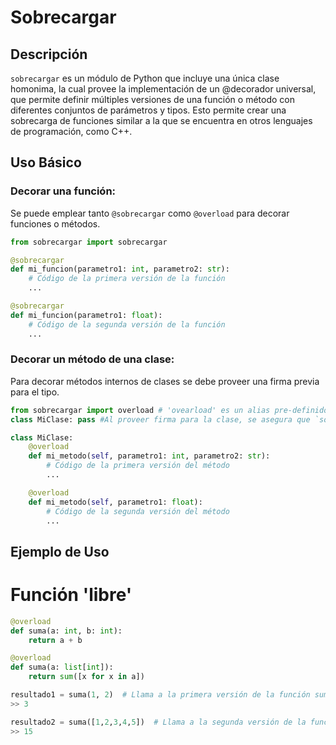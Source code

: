 
# Sobrecargar

## Descripción
`sobrecargar` es un módulo de Python que incluye una única clase homonima, la cual provee la implementación de un @decorador universal, que permite definir múltiples versiones de una función o método con diferentes conjuntos de parámetros y tipos. Esto permite crear una sobrecarga de funciones similar a la que se encuentra en otros lenguajes de programación, como C++.

## Uso Básico
### Decorar una función:
Se puede emplear tanto `@sobrecargar` como `@overload` para decorar funciones o métodos.

```python
from sobrecargar import sobrecargar

@sobrecargar
def mi_funcion(parametro1: int, parametro2: str):
    # Código de la primera versión de la función
    ...

@sobrecargar
def mi_funcion(parametro1: float):
    # Código de la segunda versión de la función
    ...
```

### Decorar un método de una clase:
Para decorar métodos internos de clases se debe proveer una firma previa para el tipo.

```python
from sobrecargar import overload # 'ovearload' es un alias pre-definido para 'sobrecargar'
class MiClase: pass #Al proveer firma para la clase, se asegura que `sobrecargar` pueda referenciarla en tiempo de compilación

class MiClase:
    @overload
    def mi_metodo(self, parametro1: int, parametro2: str):
        # Código de la primera versión del método
        ...

    @overload
    def mi_metodo(self, parametro1: float):
        # Código de la segunda versión del método
        ...
```

## Ejemplo de Uso
# Función 'libre'
```python
@overload
def suma(a: int, b: int):
    return a + b

@overload
def suma(a: list[int]):
    return sum([x for x in a])

resultado1 = suma(1, 2)  # Llama a la primera versión de la función suma, con parámetros a y b : int
>> 3

resultado2 = suma([1,2,3,4,5])  # Llama a la segunda versión de la función suma, con parámetro a : List[int]
>> 15
```
